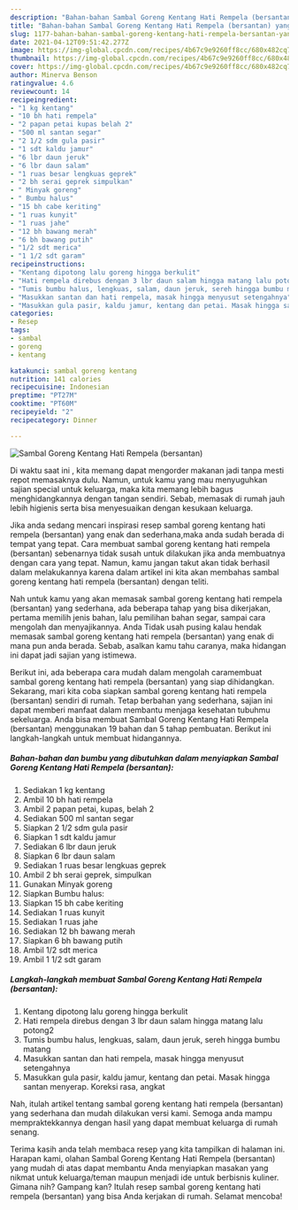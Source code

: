 ```yaml
---
description: "Bahan-bahan Sambal Goreng Kentang Hati Rempela (bersantan) yang lezat dan Mudah Dibuat"
title: "Bahan-bahan Sambal Goreng Kentang Hati Rempela (bersantan) yang lezat dan Mudah Dibuat"
slug: 1177-bahan-bahan-sambal-goreng-kentang-hati-rempela-bersantan-yang-lezat-dan-mudah-dibuat
date: 2021-04-12T09:51:42.277Z
image: https://img-global.cpcdn.com/recipes/4b67c9e9260ff8cc/680x482cq70/sambal-goreng-kentang-hati-rempela-bersantan-foto-resep-utama.jpg
thumbnail: https://img-global.cpcdn.com/recipes/4b67c9e9260ff8cc/680x482cq70/sambal-goreng-kentang-hati-rempela-bersantan-foto-resep-utama.jpg
cover: https://img-global.cpcdn.com/recipes/4b67c9e9260ff8cc/680x482cq70/sambal-goreng-kentang-hati-rempela-bersantan-foto-resep-utama.jpg
author: Minerva Benson
ratingvalue: 4.6
reviewcount: 14
recipeingredient:
- "1 kg kentang"
- "10 bh hati rempela"
- "2 papan petai kupas belah 2"
- "500 ml santan segar"
- "2 1/2 sdm gula pasir"
- "1 sdt kaldu jamur"
- "6 lbr daun jeruk"
- "6 lbr daun salam"
- "1 ruas besar lengkuas geprek"
- "2 bh serai geprek simpulkan"
- " Minyak goreng"
- " Bumbu halus"
- "15 bh cabe keriting"
- "1 ruas kunyit"
- "1 ruas jahe"
- "12 bh bawang merah"
- "6 bh bawang putih"
- "1/2 sdt merica"
- "1 1/2 sdt garam"
recipeinstructions:
- "Kentang dipotong lalu goreng hingga berkulit"
- "Hati rempela direbus dengan 3 lbr daun salam hingga matang lalu potong2"
- "Tumis bumbu halus, lengkuas, salam, daun jeruk, sereh hingga bumbu matang"
- "Masukkan santan dan hati rempela, masak hingga menyusut setengahnya"
- "Masukkan gula pasir, kaldu jamur, kentang dan petai. Masak hingga santan menyerap. Koreksi rasa, angkat"
categories:
- Resep
tags:
- sambal
- goreng
- kentang

katakunci: sambal goreng kentang 
nutrition: 141 calories
recipecuisine: Indonesian
preptime: "PT27M"
cooktime: "PT60M"
recipeyield: "2"
recipecategory: Dinner

---
```



![Sambal Goreng Kentang Hati Rempela (bersantan)](https://img-global.cpcdn.com/recipes/4b67c9e9260ff8cc/680x482cq70/sambal-goreng-kentang-hati-rempela-bersantan-foto-resep-utama.jpg)

Di waktu  saat ini , kita memang dapat mengorder makanan jadi tanpa mesti repot memasaknya dulu. Namun, untuk kamu yang mau menyuguhkan sajian special untuk keluarga, maka kita memang lebih bagus menghidangkannya dengan tangan sendiri. Sebab, memasak di rumah jauh lebih higienis serta bisa menyesuaikan dengan kesukaan keluarga.

Jika anda sedang mencari inspirasi resep sambal goreng kentang hati rempela (bersantan) yang enak dan sederhana,maka anda sudah berada di tempat yang tepat. Cara membuat sambal goreng kentang hati rempela (bersantan)  sebenarnya tidak susah untuk dilakukan jika anda membuatnya dengan cara yang tepat. Namun, kamu jangan takut akan tidak berhasil dalam melakukannya 
karena dalam artikel ini kita akan membahas sambal goreng kentang hati rempela (bersantan) dengan teliti.  



Nah untuk kamu yang akan memasak sambal goreng kentang hati rempela (bersantan) yang sederhana, ada beberapa tahap yang bisa dikerjakan, pertama memilih jenis bahan, lalu pemilihan bahan segar, sampai cara mengolah dan menyajikannya. Anda Tidak usah pusing kalau hendak memasak sambal goreng kentang hati rempela (bersantan) yang enak di mana pun anda berada. Sebab, asalkan kamu  tahu caranya, maka hidangan ini dapat jadi sajian yang istimewa.

Berikut ini, ada beberapa cara mudah dalam mengolah caramembuat sambal goreng kentang hati rempela (bersantan) yang siap dihidangkan. Sekarang, mari kita coba siapkan sambal goreng kentang hati rempela (bersantan) sendiri di rumah. Tetap berbahan yang sederhana, sajian ini dapat memberi manfaat dalam membantu menjaga kesehatan tubuhmu sekeluarga. Anda bisa membuat Sambal Goreng Kentang Hati Rempela (bersantan) menggunakan 19 bahan dan 5 tahap pembuatan. Berikut ini langkah-langkah untuk membuat hidangannya.

<!--inarticleads1-->

##### Bahan-bahan dan bumbu yang dibutuhkan dalam menyiapkan Sambal Goreng Kentang Hati Rempela (bersantan):

1. Sediakan 1 kg kentang
1. Ambil 10 bh hati rempela
1. Ambil 2 papan petai, kupas, belah 2
1. Sediakan 500 ml santan segar
1. Siapkan 2 1/2 sdm gula pasir
1. Siapkan 1 sdt kaldu jamur
1. Sediakan 6 lbr daun jeruk
1. Siapkan 6 lbr daun salam
1. Sediakan 1 ruas besar lengkuas geprek
1. Ambil 2 bh serai geprek, simpulkan
1. Gunakan  Minyak goreng
1. Siapkan  Bumbu halus:
1. Siapkan 15 bh cabe keriting
1. Sediakan 1 ruas kunyit
1. Sediakan 1 ruas jahe
1. Sediakan 12 bh bawang merah
1. Siapkan 6 bh bawang putih
1. Ambil 1/2 sdt merica
1. Ambil 1 1/2 sdt garam




<!--inarticleads2-->

##### Langkah-langkah membuat Sambal Goreng Kentang Hati Rempela (bersantan):

1. Kentang dipotong lalu goreng hingga berkulit
1. Hati rempela direbus dengan 3 lbr daun salam hingga matang lalu potong2
1. Tumis bumbu halus, lengkuas, salam, daun jeruk, sereh hingga bumbu matang
1. Masukkan santan dan hati rempela, masak hingga menyusut setengahnya
1. Masukkan gula pasir, kaldu jamur, kentang dan petai. Masak hingga santan menyerap. Koreksi rasa, angkat




Nah, itulah artikel tentang  sambal goreng kentang hati rempela (bersantan)  yang sederhana dan mudah dilakukan versi kami. Semoga anda mampu mempraktekkannya dengan hasil yang dapat membuat keluarga di rumah senang. 

Terima kasih anda telah membaca resep yang kita tampilkan di halaman ini. Harapan kami, olahan  Sambal Goreng Kentang Hati Rempela (bersantan) yang mudah di atas dapat membantu Anda menyiapkan masakan yang nikmat untuk keluarga/teman maupun menjadi ide untuk berbisnis kuliner. Gimana nih? Gampang kan? Itulah resep sambal goreng kentang hati rempela (bersantan) yang bisa Anda kerjakan di rumah. Selamat mencoba!

